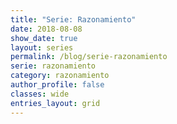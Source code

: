 ```yaml
---
title: "Serie: Razonamiento"
date: 2018-08-08
show_date: true
layout: series
permalink: /blog/serie-razonamiento
serie: razonamiento
category: razonamiento
author_profile: false
classes: wide
entries_layout: grid
---
```


